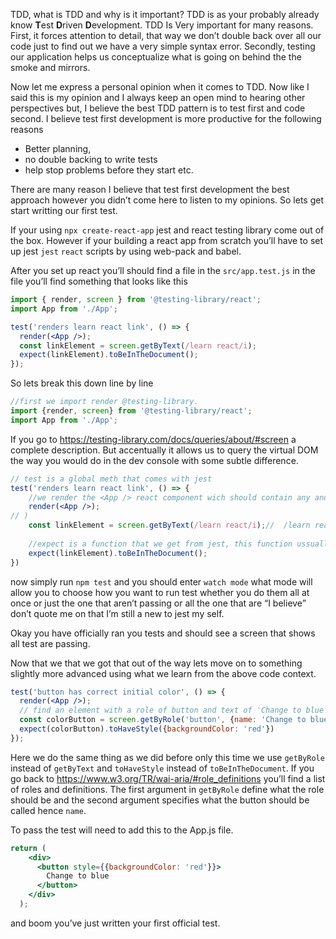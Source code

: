 TDD, what is TDD and why is it important? TDD is as your probably already know **T**est **D**riven **D**evelopment. TDD Is Very important for many reasons. First, it forces attention to detail, that way we don’t double back over all our code just to find out we have a very simple syntax error. Secondly, testing our application helps us conceptualize what is going on behind the the smoke and mirrors.

Now let me express a personal opinion when it comes to TDD. Now like I said this is my opinion and I always keep an open mind to hearing other perspectives but, I believe the best TDD pattern is to test first and code second. I believe test first development is more productive for the following reasons

- Better planning,
- no double backing to write tests
- help stop problems before they start etc.

There are many reason I believe that test first development the best approach however you didn’t come here to listen to my opinions. So lets get start writting our first test.

If your using `npx create-react-app` jest and react testing library come out of the box. However if your building a react app from scratch you’ll have to set up jest `jest` `react` scripts by using web-pack and babel. 

After you set up react  you’ll should find a file in the `src/app.test.js` in the file you’ll find something that looks like this

```jsx
import { render, screen } from '@testing-library/react';
import App from './App';

test('renders learn react link', () => {
  render(<App />);
  const linkElement = screen.getByText(/learn react/i);
  expect(linkElement).toBeInTheDocument();
});
```

So lets break this down line by line

```js
//first we import render @testing-library.
import {render, screen} from '@testing-library/react';
import App from './App';
```

If you go to https://testing-library.com/docs/queries/about/#screen a complete description. But accentually it allows us to query the virtual DOM the way you would do in the dev console with some subtle difference.

```jsx
// test is a global meth that comes with jest
test('renders learn react link', () => {
    //we render the <App /> react component wich should contain any and every thing that we would need 
	render(<App />);
// )
	const linkElement = screen.getByText(/learn react/i);//  /learn react/i is regular expression and is pretty complext so i would suggest doing some reseach on that if you un fimiliar with it
	
    //expect is a function that we get from jest, this function ussually used in tandem with .toBe() and expect accepts someValue as its argument and .toBe accepts an expected usaully scalar value such as a string or an integer.
    expect(linkElement).toBeInTheDocument();
})
```

now simply run `npm test` and you should enter `watch mode` what mode will allow you to choose how you want to run test whether you do them all at once or just the one that aren’t passing or all the one that are “I believe” don’t quote me on that I’m still a new to jest my self.

Okay you have officially ran you tests and should see a screen that shows all test are passing.

Now that we that we got that out of the way lets move on to something slightly more advanced using what we learn from the above code context.

```jsx
test('button has correct initial color', () => {
  render(<App />);
  // find an element with a role of button and text of 'Change to blue'
  const colorButton = screen.getByRole('button', {name: 'Change to blue'})
  expect(colorButton).toHaveStyle({backgroundColor: 'red'})
});
```

Here we do the same thing as we did before only this time we use `getByRole` instead of `getByText` and `toHaveStyle` instead of `toBeInTheDocument`. If you go back to https://www.w3.org/TR/wai-aria/#role_definitions you’ll find a list of roles and definitions. The first argument in `getByRole` define what the role should be and the second  argument specifies what the button should be called hence `name`.

To pass the test will need to add this to the App.js file.

```jsx
return (
    <div>
      <button style={{backgroundColor: 'red'}}>
        Change to blue
      </button>
    </div>
  );
```

and boom you’ve just written your first official test.